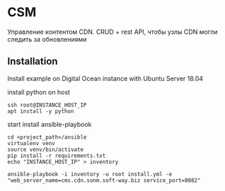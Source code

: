 # CSM
Управление контентом CDN. CRUD + rest API, чтобы узлы CDN могли следить за обновлениями

## Installation
Install example on Digital Ocean instance with Ubuntu Server 18.04

install python on host
```
ssh root@INSTANCE_HOST_IP
apt install -y python
```

start install ansible-playbook
```
cd <project_path>/ansible
virtualenv venv
source venv/bin/activate
pip install -r requirements.txt
echo "INSTANCE_HOST_IP" > inventory

ansible-playbook -i inventory -u root install.yml -e "web_server_name=cms.cdn.sonm.soft-way.biz service_port=8082"
```
